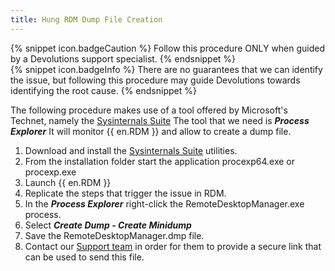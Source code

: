 ```yaml
---
title: Hung RDM Dump File Creation
---
```

{% snippet icon.badgeCaution %}
Follow this procedure ONLY when guided by a Devolutions support specialist.
{% endsnippet %}  
{% snippet icon.badgeInfo %}
There are no guarantees that we can identify the issue, but following this procedure may guide Devolutions towards identifying the root cause.
{% endsnippet %}

The following procedure makes use of a tool offered by Microsoft&apos;s Technet, namely the [Sysinternals Suite](https://learn.microsoft.com/en-ca/sysinternals/downloads/) The tool that we need is ***Process Explorer*** It will monitor {{ en.RDM }} and allow to create a dump file.  

1. Download and install the [Sysinternals Suite](https://learn.microsoft.com/en-ca/sysinternals/downloads/) utilities.
1. From the installation folder start the application procexp64.exe or procexp.exe
1. Launch {{ en.RDM }}
1. Replicate the steps that trigger the issue in RDM.
1. In the ***Process Explorer*** right-click the RemoteDesktopManager.exe process.
1. Select ***Create Dump - Create Minidump***
1. Save the RemoteDesktopManager.dmp file.
1. Contact our [Support team](mailto:service@devolutions.net) in order for them to provide a secure link that can be used to send this file.
